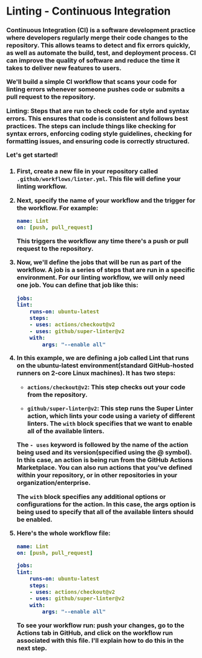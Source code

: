 <h1>Linting - Continuous Integration</h1>

<h3>Continuous Integration (CI) is a software development practice where developers regularly merge their code changes to the repository. This allows teams to detect and fix errors quickly, as well as automate the build, test, and deployment process. CI can improve the quality of software and reduce the time it takes to deliver new features to users.

We'll build a simple CI workflow that scans your code for linting errors whenever someone pushes code or submits a pull request to the repository.

**Linting:** Steps that are run to check code for style and syntax errors. This ensures that code is consistent and follows best practices. The steps can include things like checking for syntax errors, enforcing coding style guidelines, checking for formatting issues, and ensuring code is correctly structured.

Let's get started!
</h3>

<h3>

1. First, create a new file in your repository called `.github/workflows/linter.yml`. This file will define your linting workflow.

2. Next, specify the name of your workflow and the trigger for the workflow. For example:
    ```yml
    name: Lint
    on: [push, pull_request]
    ```
    This triggers the workflow any time there's a push or pull request to the repository.

3. Now, we'll define the jobs that will be run as part of the workflow. A job is a series of steps that are run in a specific environment. For our linting workflow, we will only need one job. You can define that job like this:

    ```yml
    jobs:
    lint:
        runs-on: ubuntu-latest
        steps:
        - uses: actions/checkout@v2
        - uses: github/super-linter@v2
        with:
            args: "--enable all"
    ```

4. 
    In this example, we are defining a job called Lint that runs on the ubuntu-latest environment(standard GitHub-hosted runners on 2-core Linux machines). It has two steps:
    - `actions/checkout@v2`: This step checks out your code from the repository.

    - `github/super-linter@v2`: This step runs the Super Linter action, which lints your code using a variety of different linters. The `with` block specifies that we want to enable all of the available linters.

    The `- uses` keyword is followed by the name of the action being used and its version(specified using the @ symbol). In this case, an action is being run from the GitHub Actions Marketplace. You can also run actions that you've defined within your repository, or in other repositories in your organization/enterprise.

    The `with` block specifies any additional options or configurations for the action. In this case, the args option is being used to specify that all of the available linters should be enabled.

5. Here's the whole workflow file:

    ```yml
    name: Lint
    on: [push, pull_request]

    jobs:
    lint:
        runs-on: ubuntu-latest
        steps:
        - uses: actions/checkout@v2
        - uses: github/super-linter@v2
        with:
            args: "--enable all"
    ```
    To see your workflow run: push your changes, go to the Actions tab in GitHub, and click on the workflow run associated with this file. I'll explain how to do this in the next step.

<br/><br/><br/>